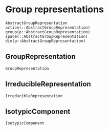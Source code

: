 # Group representations

```@docs
AbstractGroupRepresentation
action(::AbstractGroupRepresentation)
group(ρ::AbstractGroupRepresentation)
space(::AbstractGroupRepresentation)
dim(ρ::AbstractGroupRepresentation)
```

## GroupRepresentation

```@docs
GroupRepresentation
```

## IrreducibleRepresentation

```@docs
IrreducibleRepresentation
```

## IsotypicComponent

```@docs
IsotypicComponent
```

